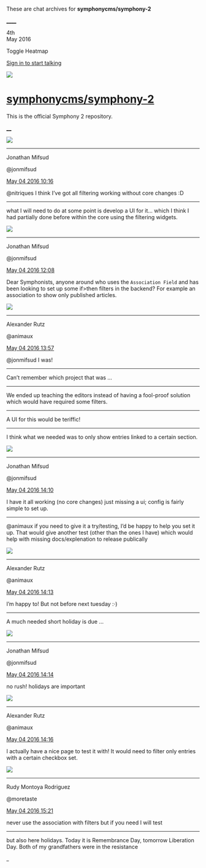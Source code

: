 These are chat archives for **symphonycms/symphony-2**

[__](/symphonycms/symphony-2/archives/2016/05/05)[__](/symphonycms/symphony-2/archives/2016/05/03)

4th  
May 2016

Toggle Heatmap

[Sign in to start talking](/login?action=login&button=archive-login)

![](https://avatars-02.gitter.im/group/iv/3/57542c45c43b8c601977197e?s=48)

#  [symphonycms/symphony-2](/symphonycms/symphony-2)

This is the official Symphony 2 repository.

[ __](/orgs/symphonycms/rooms "More symphonycms rooms")

![](https://avatars1.githubusercontent.com/u/859775?v=3&s=30)

____

Jonathan Mifsud

@jonmifsud

[May 04 2016
10:16](https://gitter.im/symphonycms/symphony-2?at=5729cbea474247a946a614dc)

@nitriques I think I’ve got all filtering working without core changes :D

____

what I will need to do at some point is develop a UI for it… which I think I
had partially done before within the core using the filtering widgets.

![](https://avatars1.githubusercontent.com/u/859775?v=3&s=30)

____

Jonathan Mifsud

@jonmifsud

[May 04 2016
12:08](https://gitter.im/symphonycms/symphony-2?at=5729e62f6871c4a646c1a5cf)

Dear Symphonists, anyone around who uses the `Association Field` and has been
looking to set up some if>then filters in the backend? For example an
association to show only published articles.

![](https://avatars2.githubusercontent.com/u/446874?v=3&s=30)

____

Alexander Rutz

@animaux

[May 04 2016
13:57](https://gitter.im/symphonycms/symphony-2?at=5729ffd772798bd77be9ed66)

@jonmifsud I was!

____

Can’t remember which project that was …

____

We ended up teaching the editors instead of having a fool-proof solution which
would have required some filters.

____

A UI for this would be teriffic!

____

I think what we needed was to only show entries linked to a certain section.

![](https://avatars1.githubusercontent.com/u/859775?v=3&s=30)

____

Jonathan Mifsud

@jonmifsud

[May 04 2016
14:10](https://gitter.im/symphonycms/symphony-2?at=572a02f2df1a01ff18fc662c)

I have it all working (no core changes) just missing a ui; config is fairly
simple to set up.

____

@animaux if you need to give it a try/testing, I’d be happy to help you set it
up. That would give another test (other than the ones I have) which would help
with missing docs/explenation to release publically

![](https://avatars2.githubusercontent.com/u/446874?v=3&s=30)

____

Alexander Rutz

@animaux

[May 04 2016
14:13](https://gitter.im/symphonycms/symphony-2?at=572a0382df1a01ff18fc666a)

I’m happy to! But not before next tuesday :·)

____

A much needed short holiday is due …

![](https://avatars1.githubusercontent.com/u/859775?v=3&s=30)

____

Jonathan Mifsud

@jonmifsud

[May 04 2016
14:14](https://gitter.im/symphonycms/symphony-2?at=572a03ad944fc7ba04ccfac2)

no rush! holidays are important

![](https://avatars2.githubusercontent.com/u/446874?v=3&s=30)

____

Alexander Rutz

@animaux

[May 04 2016
14:16](https://gitter.im/symphonycms/symphony-2?at=572a0438df1a01ff18fc66b9)

I actually have a nice page to test it with! It would need to filter only
entries with a certain checkbox set.

![](https://avatars2.githubusercontent.com/u/857982?v=3&s=30)

____

Rudy Montoya Rodriguez

@moretaste

[May 04 2016
15:21](https://gitter.im/symphonycms/symphony-2?at=572a136d12cceadb7b1a949d)

never use the association with filters but if you need I will test

____

but also here holidays. Today it is Remembrance Day, tomorrow Liberation Day.
Both of my grandfathers were in the resistance

_

